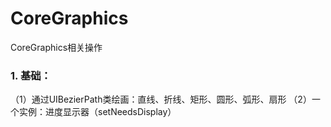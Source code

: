 # CoreGraphics
CoreGraphics相关操作

### 1. 基础：
（1）通过UIBezierPath类绘画：直线、折线、矩形、圆形、弧形、扇形
（2）一个实例：进度显示器（setNeedsDisplay）

